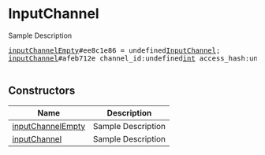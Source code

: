 # InputChannel

Sample Description

<pre>
<a href="../constructor/inputChannelEmpty">inputChannelEmpty</a>#ee8c1e86 = undefined<a href="../type/InputChannel.md">InputChannel</a>;
<a href="../constructor/inputChannel">inputChannel</a>#afeb712e channel_id:undefined<a href="../type/int.md">int</a> access_hash:undefined<a href="../type/long.md">long</a> = undefined<a href="../type/InputChannel.md">InputChannel</a>;

</pre>

## Constructors

| Name | Description |
|------|-------------|
| [inputChannelEmpty](../constructor/inputChannelEmpty.md) | Sample Description |
| [inputChannel](../constructor/inputChannel.md) | Sample Description |


